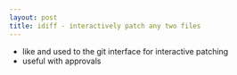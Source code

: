 ```yaml
---
layout: post
title: idiff - interactively patch any two files
---
```


-   like and used to the git interface for interactive patching
-   useful with approvals
